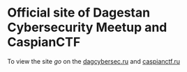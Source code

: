 # Official site of Dagestan Cybersecurity Meetup and CaspianCTF

To view the site *go* on the [dagcybersec.ru](https://dagcybersec.ru) and [caspianctf.ru](https://caspianctf.ru)

